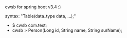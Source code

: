 cwsb for spring boot v3.4 :)

syntax: "Table(data_type data, ...);"

- $ cwsb com.test;
- cwsb > Person(Long id, String name, String surName);
